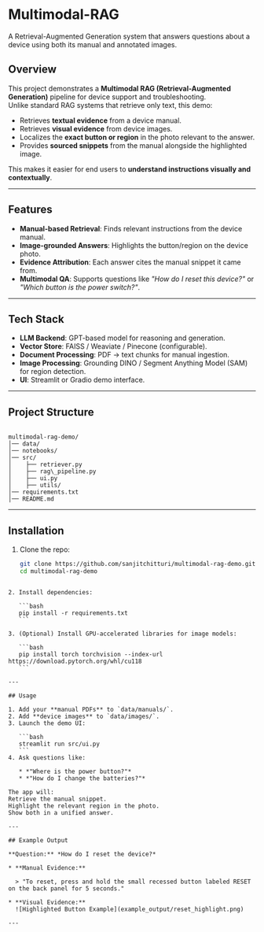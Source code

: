 # Multimodal-RAG

A Retrieval-Augmented Generation system that answers questions about a device using both its manual and annotated images.

## Overview  
This project demonstrates a **Multimodal RAG (Retrieval-Augmented Generation)** pipeline for device support and troubleshooting.  
Unlike standard RAG systems that retrieve only text, this demo:  

- Retrieves **textual evidence** from a device manual.  
- Retrieves **visual evidence** from device images.  
- Localizes the **exact button or region** in the photo relevant to the answer.  
- Provides **sourced snippets** from the manual alongside the highlighted image.  

This makes it easier for end users to **understand instructions visually and contextually**.  

---

## Features  
- **Manual-based Retrieval**: Finds relevant instructions from the device manual.  
- **Image-grounded Answers**: Highlights the button/region on the device photo.  
- **Evidence Attribution**: Each answer cites the manual snippet it came from.  
- **Multimodal QA**: Supports questions like *"How do I reset this device?"* or *"Which button is the power switch?"*.  

---

## Tech Stack  
- **LLM Backend**: GPT-based model for reasoning and generation.  
- **Vector Store**: FAISS / Weaviate / Pinecone (configurable).  
- **Document Processing**: PDF → text chunks for manual ingestion.  
- **Image Processing**: Grounding DINO / Segment Anything Model (SAM) for region detection.  
- **UI**: Streamlit or Gradio demo interface.  

---

## Project Structure  
```

multimodal-rag-demo/
│── data/  
│── notebooks/
│── src/
│    ├── retriever.py 
│    ├── rag\_pipeline.py
│    ├── ui.py
│    ├── utils/
│── requirements.txt
│── README.md

````

---

## Installation  
1. Clone the repo:  
   ```bash
   git clone https://github.com/sanjitchitturi/multimodal-rag-demo.git
   cd multimodal-rag-demo
````

2. Install dependencies:

   ```bash
   pip install -r requirements.txt
   ```

3. (Optional) Install GPU-accelerated libraries for image models:

   ```bash
   pip install torch torchvision --index-url https://download.pytorch.org/whl/cu118
   ```

---

## Usage

1. Add your **manual PDFs** to `data/manuals/`.
2. Add **device images** to `data/images/`.
3. Launch the demo UI:

   ```bash
   streamlit run src/ui.py
   ```
4. Ask questions like:

   * *"Where is the power button?"*
   * *"How do I change the batteries?"*

The app will:
Retrieve the manual snippet.
Highlight the relevant region in the photo.
Show both in a unified answer.

---

## Example Output

**Question:** *How do I reset the device?*

* **Manual Evidence:**

  > "To reset, press and hold the small recessed button labeled RESET on the back panel for 5 seconds."

* **Visual Evidence:**
  ![Highlighted Button Example](example_output/reset_highlight.png)

---
